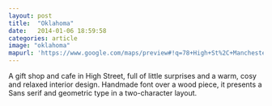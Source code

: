 ```yaml
---
layout: post
title:  "Oklahoma"
date:   2014-01-06 18:59:58
categories: article
image: "oklahoma"
mapurl: 'https://www.google.com/maps/preview#!q=78+High+St%2C+Manchester+M4%2C+UK&data=!4m15!2m14!1m13!1s0x487bb1b8a37f2a43%3A0xef6de0f53055e6b!3m8!1m3!1d136!2d-2.2381687!3d53.484157!3m2!1i1280!2i702!4f13.1!4m2!3d53.4841114!4d-2.238285'
---
```


A gift shop and cafe in High Street, full of little surprises and a warm, cosy and relaxed interior design. Handmade font over a wood piece, it presents a Sans serif and geometric type in a two-character layout.